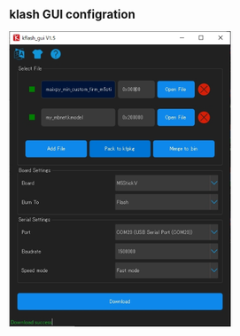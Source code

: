 
## klash GUI configration

<img src="https://github.com/anoken/purin_alert_v/blob/master/M5StickV_MaixPy/kflash_gui.jpg" width="400">

